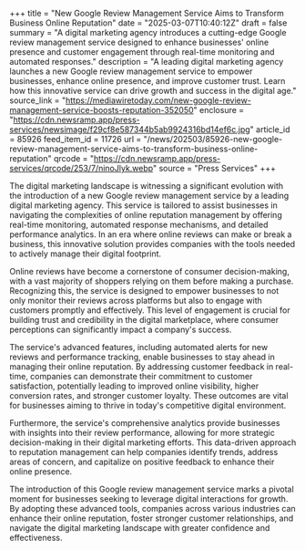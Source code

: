 +++
title = "New Google Review Management Service Aims to Transform Business Online Reputation"
date = "2025-03-07T10:40:12Z"
draft = false
summary = "A digital marketing agency introduces a cutting-edge Google review management service designed to enhance businesses' online presence and customer engagement through real-time monitoring and automated responses."
description = "A leading digital marketing agency launches a new Google review management service to empower businesses, enhance online presence, and improve customer trust. Learn how this innovative service can drive growth and success in the digital age."
source_link = "https://mediawiretoday.com/new-google-review-management-service-boosts-reputation-352050"
enclosure = "https://cdn.newsramp.app/press-services/newsimage/f29cf8e587344b5ab9924316bd14ef6c.jpg"
article_id = 85926
feed_item_id = 11726
url = "/news/202503/85926-new-google-review-management-service-aims-to-transform-business-online-reputation"
qrcode = "https://cdn.newsramp.app/press-services/qrcode/253/7/ninoJlyk.webp"
source = "Press Services"
+++

<p>The digital marketing landscape is witnessing a significant evolution with the introduction of a new Google review management service by a leading digital marketing agency. This service is tailored to assist businesses in navigating the complexities of online reputation management by offering real-time monitoring, automated response mechanisms, and detailed performance analytics. In an era where online reviews can make or break a business, this innovative solution provides companies with the tools needed to actively manage their digital footprint.</p><p>Online reviews have become a cornerstone of consumer decision-making, with a vast majority of shoppers relying on them before making a purchase. Recognizing this, the service is designed to empower businesses to not only monitor their reviews across platforms but also to engage with customers promptly and effectively. This level of engagement is crucial for building trust and credibility in the digital marketplace, where consumer perceptions can significantly impact a company's success.</p><p>The service's advanced features, including automated alerts for new reviews and performance tracking, enable businesses to stay ahead in managing their online reputation. By addressing customer feedback in real-time, companies can demonstrate their commitment to customer satisfaction, potentially leading to improved online visibility, higher conversion rates, and stronger customer loyalty. These outcomes are vital for businesses aiming to thrive in today's competitive digital environment.</p><p>Furthermore, the service's comprehensive analytics provide businesses with insights into their review performance, allowing for more strategic decision-making in their digital marketing efforts. This data-driven approach to reputation management can help companies identify trends, address areas of concern, and capitalize on positive feedback to enhance their online presence.</p><p>The introduction of this Google review management service marks a pivotal moment for businesses seeking to leverage digital interactions for growth. By adopting these advanced tools, companies across various industries can enhance their online reputation, foster stronger customer relationships, and navigate the digital marketing landscape with greater confidence and effectiveness.</p>